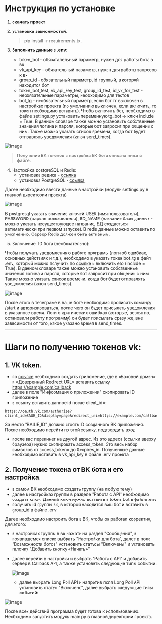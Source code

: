 # Инструкция по установке

1) **скачать проект**

2) **установка зависимостей**:

   > pip install -r requirements.txt

3) **Заполнить данные в .env**:
   - token_bot - обязаталельный параметр, нужен для работы бота в вк
   - vk_api_key - обязательный параметр, нужен для работы запросов к вк
   - group_id - обязательный параметр, id группый, в которой находится бот
   - token_bot_test, vk_api_key_test, group_id_test, id_vk_for_test - необязательные параметры, необходимо для тестов
   - bot_tg - необязательный параметр, если бот тг выключен в настройках проекта (по умолчанию выключен, если включить, то токен необходимо вставить). Чтобы включить бот, необходимо в файле settings.py установить переменную tg_bot -> ключ include = True. В данном словаре также можно установить собственные значения логина и пароля, которые бот запросит при общении с ним. Также можно указать список времени, когда бот будет отправлять уведомления (ключ send_times).

![image](https://github.com/user-attachments/assets/01b06f31-ea72-4372-a1b4-c2cc3dd56093)

>Получение ВК токенов и настройка ВК бота описана ниже в файле.

4) Настройка postgreSQL и Redis:
   - установка редиса - [ссылка](https://habr.com/ru/articles/821363/)
   - установка PostgreSQL - [ссылка](https://tproger.ru/articles/osnovy-postgresql-dlya-nachinayushhih--ot-ustanovki-do-pervyh-zaprosov-250851)

Далее необходимо ввести данные в настройки (модуль settings.py в главной директории проекта):

![image](https://github.com/user-attachments/assets/63bc2f60-9461-48ab-89ee-6088d9800a4b)

В postgresql указать значение ключей USER (имя пользователя), PASSWORD (пароль пользователя), BD_NAME (название базы данных - можно указать несуществующее название, БД создасться автоматически при первом запуске). В redis данные можно оставить по умолчанию. Сервер Redis должен быть активным.

5) Включение TG бота (необязательно):

Чтобы получать уведомления о работе програмы (логи об ошибках, основных действиях и т.д.), необходимо в указать токен bot_tg в файл .env, который можно получить по [ссылке](https://t.me/BotFather) и включить его (include = True).  В данном словаре также можно установить собственные значения логина и пароля, которые бот запросит при общении с ним. Также можно указать список времени, когда бот будет отправлять уведомления (ключ send_times).

![image](https://github.com/user-attachments/assets/42bfb8b6-e6bd-4d56-84bd-7e9a182ce6e0)

После этого в телеграме в ваше боте необходимо прописать команду /start и авторизироваться, после чего он будет присылать уведомления в указанное время. Логи о критических ошибках (которые, вероятно, остановили работу программу) он будет присылать сразу же, вне зависимости от того, какое указано время в send_times.

----

# **Шаги по получению токенов vk:**

## 1. VK token.

- по [ссылке](https://id.vk.com/about/business/go/accounts/128224/apps) необходимо создать приложение, где в «Базовый домен» и «Доверенный Redirect URL» вставить ссылку https://example.com/callback
- далее в поле "Информация о приложении" скопировать ID приложение
- в ссылку вставить данное id после client_id=:
```
https://oauth.vk.com/authorize?client_id=ВАШЕ_ID&display=page&redirect_uri=https://example.com/callback&scope=friends,photos&response_type=token&v=5.131&state=123456
```
За место "ВАШЕ_ID" должно стоять ID созданного ВК приложения. После необходимо перейти по этой ссылку, подтвердить вход 
- после вас перекинет на другой адрес. Из это адреса (ссылки вверху браузера)  нужно скопировать access_token. Это весь набор символов от access_token= до &expires_in. Полученные данные необходимо вставить в vk_api_key в файле .env проекта

## 2. Получение токена от ВК бота и его настройка.

- в самом ВК необходимо создать группу (на любую тему)
- далее в настройках группы в разделе "Работа с API" необходимо создать ключ. Данный ключ нужно вставить в token_bot в файле .env
- получить id группы вк, в которой находится ваш бот и вставить в group_id в файле .env

Далее необходимо настроить бота в ВК, чтобы он работал корректно, для этого:
- в настройках группы в вк нажать на раздел "Сообщения", в появившемся списке выбрать "Настройки для бота", далее в поле "Возможности ботов" установить статусы "Включены" и установить галочку "Добавить кнопку «Начать»"
- далее перейти в настройки и выбрать "Работа с API" и добавить сервер в Callback API, а также установить следующие типы событий:

  ![image](https://github.com/user-attachments/assets/3ace2df7-485c-476a-a765-1ff6474b05b3)

  - далее выбрать Long Poll API и напротив поля Long Poll API установить статус "Включено", далее выбрать следующие типы событий:
 
![image](https://github.com/user-attachments/assets/6359d373-d182-43cd-aba7-93ea506b37a0)

После всех действий программа будет готова к использованию. Необходимо запустить модуль main.py в главной директории проекта.












